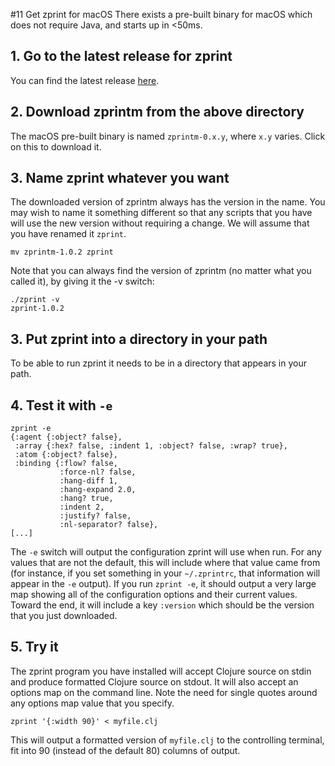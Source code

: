 #11 Get zprint for macOS
There exists a pre-built binary for macOS which does not require Java,
and starts up in <50ms.

## 1. Go to the latest release for zprint
You can find the latest release [here](https://github.com/kkinnear/zprint/releases/latest).
## 2. Download zprintm from the above directory
The macOS pre-built binary is named `zprintm-0.x.y`, where `x.y` varies.
Click on this to download it.
## 3. Name zprint whatever you want
The downloaded version of zprintm always has the version in the name.
You may wish to name it something different so that any scripts that
you have will use the new version without requiring a change.  We
will assume that you have renamed it `zprint`.
```
mv zprintm-1.0.2 zprint
```

Note that you can always find the version of zprintm (no matter what
you called it), by giving it the -v switch:
```
./zprint -v
zprint-1.0.2
```

## 3. Put zprint into a directory in your path
To be able to run zprint it needs to be in a directory that appears in
your path.

## 4. Test it with `-e`

```
zprint -e
{:agent {:object? false},
 :array {:hex? false, :indent 1, :object? false, :wrap? true},
 :atom {:object? false},
 :binding {:flow? false,
           :force-nl? false,
           :hang-diff 1,
           :hang-expand 2.0,
           :hang? true,
           :indent 2,
           :justify? false,
           :nl-separator? false},
[...]
```

The `-e` switch will output the configuration zprint will use when
run. For any values that are not the default, this will include where that
value came from (for instance, if you set something in your `~/.zprintrc`, 
that information will appear in the `-e` output). 
If you run `zprint -e`, it should output a very large map showing
all of the configuration options and their current values.  Toward the
end, it will include a key `:version` which should be the version that
you just downloaded.

## 5. Try it
The zprint program you have installed will accept Clojure source on stdin
and produce formatted Clojure source on stdout.  It will also 
accept an options map on the command line.  Note the need for single quotes
around any options map value that you specify.

```
zprint '{:width 90}' < myfile.clj 
```
This will output a formatted version of `myfile.clj` to the controlling
terminal, fit into 90 (instead of the default 80) columns of output.

